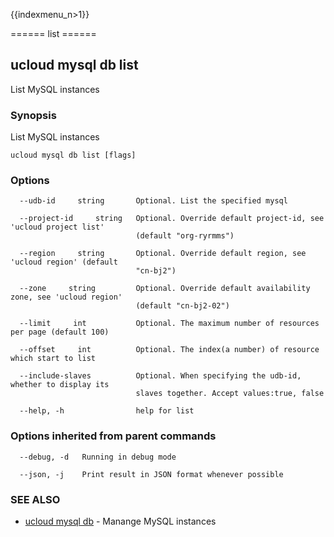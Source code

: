 {{indexmenu_n>1}}

====== list ======

## ucloud mysql db list

List MySQL instances

### Synopsis

List MySQL instances

```
ucloud mysql db list [flags]
```

### Options

```
  --udb-id     string       Optional. List the specified mysql 

  --project-id     string   Optional. Override default project-id, see 'ucloud project list'
                            (default "org-ryrmms") 

  --region     string       Optional. Override default region, see 'ucloud region' (default
                            "cn-bj2") 

  --zone     string         Optional. Override default availability zone, see 'ucloud region'
                            (default "cn-bj2-02") 

  --limit     int           Optional. The maximum number of resources per page (default 100) 

  --offset     int          Optional. The index(a number) of resource which start to list 

  --include-slaves          Optional. When specifying the udb-id, whether to display its
                            slaves together. Accept values:true, false 

  --help, -h                help for list 

```

### Options inherited from parent commands

```
  --debug, -d   Running in debug mode 

  --json, -j    Print result in JSON format whenever possible 

```

### SEE ALSO

* [ucloud mysql db](software/cli/cmd/ucloud/mysql/db)	 - Manange MySQL instances

